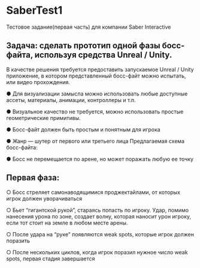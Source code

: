 # SaberTest1
Тестовое задание(первая часть) для компании Saber Interactive

## Задача: сделать прототип одной фазы босс-файта, используя средства Unreal / Unity.

В качестве решения требуется предоставить запускаемое Unreal / Unity приложение, в
котором представленный босс-файт можно испытать, или видео прохождения.

● Для визуализации замысла можно использовать любые доступные ассеты,
материалы, анимации, контроллеры и т.п.

● Визуальное качество не требуется, можно использовать простые геометрические
примитивы.

● Босс-файт должен быть простым и понятным для игрока

● Жанр — шутер от первого или третьего лица
Предлагаемая схема босс-файта:

● Босс не перемещается по арене, но может поражать любую ее точку

## Первая фаза:

○ Босс стреляет самонаводящимися проджектайлами, от которых игрок должен
уворачиваться

○ Бьет “гигантской рукой”, стараясь попасть по игроку. Удар, помимо нанесения
урона по зоне, создает волну, которая наносит урон игроку, если тот стоит на
земле в любом месте арены.

○ После удара на “руке” появляются weak spots, которые игрок должен поразить

○ После нескольких циклов, когда игрок поразил нужное число weak spots,
первая стадия завершается
